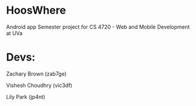 HoosWhere
=========

Android app Semester project for CS 4720 - Web and Mobile Development at UVa

Devs:
=========
Zachary Brown (zab7ge)

Vishesh Choudhry (vic3df)

Lily Park (jp4nt)

